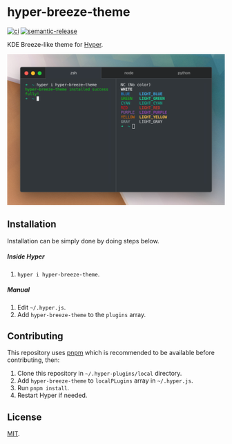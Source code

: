 # hyper-breeze-theme

[![ci](https://github.com/codipodi/hyper-breeze-theme/actions/workflows/ci.yaml/badge.svg)](https://github.com/codipodi/hyper-breeze-theme/actions/workflows/ci.yaml)
[![semantic-release](https://img.shields.io/badge/%20%20%F0%9F%93%A6%F0%9F%9A%80-semantic--release-e10079.svg)](https://github.com/semantic-release/semantic-release)

KDE Breeze-like theme for [Hyper](https://hyper.is).

![screenshot](.github/screenshot-bg.png)

## Installation

Installation can be simply done by doing steps below.

##### Inside Hyper

1. `hyper i hyper-breeze-theme`.

##### Manual

1. Edit `~/.hyper.js`.
2. Add `hyper-breeze-theme` to the `plugins` array.

## Contributing

This repository uses [pnpm](https://pnpm.js.org) which is recommended to be available before contributing, then:

1. Clone this repository in `~/.hyper-plugins/local` directory.
2. Add `hyper-breeze-theme` to `localPLugins` array in `~/.hyper.js`.
3. Run `pnpm install`.
4. Restart Hyper if needed.

## License

[MIT](LICENSE).
